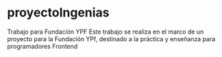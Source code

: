 # proyectoIngenias
Trabajo para Fundación YPF
Este trabajo se realiza en el marco de un proyecto para la Fundación YPf, destinado a la práctica y enseñanza para programadores Frontend

